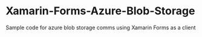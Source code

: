 # Xamarin-Forms-Azure-Blob-Storage
Sample code for azure blob storage comms using Xamarin Forms as a client
